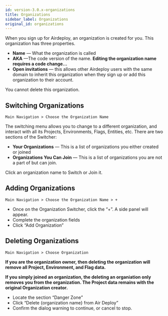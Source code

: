 ```yaml
---
id: version-3.0.x-organizations
title: Organizations
sidebar_label: Organizations
original_id: organizations
---
```


When you sign up for Airdeploy, an organization is created for you. This organization has three properties.

- __Name__ — What the organization is called
- __AKA__ —The code version of the name. __Editing the organization name requires a code change…__
- __Open invitations__ — this allows other Airdeploy users with the same domain to inherit this organization when they sign up or add this organization to their account.

You cannot delete this organization.

## Switching Organizations

`Main Navigation > Choose the Organization Name`

The switching menu allows you to change to a different organization, and interact with all its Projects, Environments, Flags, Entities, etc. There are two sections of the Switcher:

- __Your Organizations__ — This is a list of organizations you either created or joined
- __Organizations You Can Join__ — This is a list of organizations you are not a part of but can join.

Click an organization name to Switch or Join it.


## Adding Organizations

`Main Navigation > Choose the Organization Name > +`

- Once on the Organization Switcher, click the “+”. A side panel will appear.
- Complete the organization fields
- Click “Add Organization”

## Deleting Organizations

`Main Navigation > Choose Organization`

__If you are the organization owner, then deleting the organization will remove all Project, Environment, and Flag data.__

__If you simply joined an organization, the deleting an organiation only removes you from the organization. 
The Project data remains with the original Organization creator.__


- Locate the section “Danger Zone”
- Click “Delete {organization name} from Air Deploy”
- Confirm the dialog warning to continue, or cancel to stop.